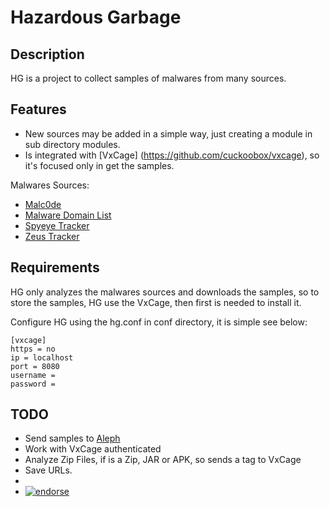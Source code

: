 Hazardous Garbage
=================

Description
-----------

HG is a project to collect samples of malwares from many sources.

Features
--------

* New sources may be added in a simple way, just creating a module in sub directory modules.
* Is integrated with [VxCage] (https://github.com/cuckoobox/vxcage), so it's focused only in get the samples. 

Malwares Sources:

* [Malc0de](http://malc0de.com/)
* [Malware Domain List](http://www.malwaredomainlist.com/)
* [Spyeye Tracker](https://spyeyetracker.abuse.ch/)
* [Zeus Tracker](https://zeustracker.abuse.ch/)

Requirements
------------

HG only analyzes the malwares sources and downloads the samples, so to store the samples, HG use the VxCage, then first is needed to install it.

Configure HG using the hg.conf in conf directory, it is simple see below:

	[vxcage]
	https = no
	ip = localhost
	port = 8080
	username =
	password =

TODO
----

* Send samples to [Aleph](https://github.com/merces/aleph)
* Work with VxCage authenticated
* Analyze Zip Files, if  is a Zip, JAR or APK, so sends a tag to VxCage
* Save URLs.
*
* [![endorse](https://api.coderwall.com/neriberto/endorsecount.png)](https://coderwall.com/neriberto)
